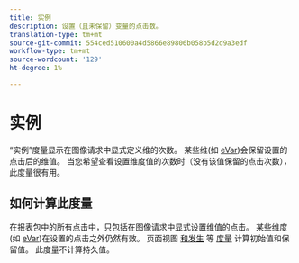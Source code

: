 ```yaml
---
title: 实例
description: 设置（且未保留）变量的点击数。
translation-type: tm+mt
source-git-commit: 554ced510600a4d5866e89806b058b5d2d9a3edf
workflow-type: tm+mt
source-wordcount: '129'
ht-degree: 1%

---
```



# 实例

“实例”度量显示在图像请求中显式定义维的次数。 某些维(如 [eVar](../dimensions/evar.md))会保留设置的点击后的维值。 当您希望查看设置维度值的次数时（没有该值保留的点击次数），此度量很有用。

## 如何计算此度量

在报表包中的所有点击中，只包括在图像请求中显式设置维值的点击。 某些维度(如 [eVar](../dimensions/evar.md))在设置的点击之外仍然有效。 页面视图 [和发生](page-views.md) 等 [度量](occurrences.md) 计算初始值和保留值。 此度量不计算持久值。